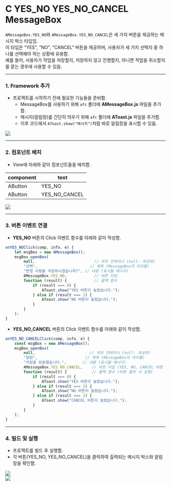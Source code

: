 # C YES\_NO YES\_NO\_CANCEL MessageBox

`AMessageBox.YES_NO`와 `AMessageBox.YES_NO_CANCEL`은 세 가지 버튼을 제공하는 메시지 박스 타입임.\
이 타입은 "YES", "NO", "CANCEL" 버튼을 제공하며, 사용자가 세 가지 선택지 중 하나를 선택해야 하는 상황에 유용함.\
예를 들어, 사용자가 작업을 저장할지, 저장하지 않고 진행할지, 아니면 작업을 취소할지를 묻는 경우에 사용할 수 있음.

***

### 1. Framework 추가

* 프로젝트를 시작하기 전에 필요한 기능들을 준비함.
  * MessageBox를 사용하기 위해 `afc` 폴더에 **AMessageBox.js** 파일을 추가함.
  * 메시지(알림창)를 간단히 띄우기 위해 `afc` 폴더에 **AToast.js** 파일을 추가함.
  * 이후 코드에서 `AToast.show("메시지")`처럼 바로 알림창을 표시할 수 있음.

![](https://wikidocs.net/images/page/275963/MessageBox.png)

***

### 2. 컴포넌트 배치

* View에 아래와 같이 컴포넌트들을 배치함.

| component | text            |
| --------- | --------------- |
| AButton   | YES\_NO         |
| AButton   | YES\_NO\_CANCEL |

![](https://wikidocs.net/images/page/275963/YES_NO_CANCELMessageBox01.png)

***

### 3. 버튼 이벤트 연결

* **YES\_NO** 버튼의 Click 이벤트 함수를 아래와 같이 작성함.

```javascript
onYES_NOClick(comp, info, e) {
    let msgBox = new AMessageBox();
    msgBox.openBox(
        null,                          // 부모 컨테이너 (null: 최상위)
        "선택",                       // 제목 (MessageBox의 타이틀)
        "변경 사항을 저장하시겠습니까?", // 내용 (표시될 메시지)
        AMessageBox.YES_NO,            // 버튼 타입
        function (result) {            // 콜백 함수
            if (result === 0) {
                AToast.show("YES 버튼이 눌렸습니다.");
            } else if (result === 1) {
                AToast.show("NO 버튼이 눌렸습니다.");
            }
        }
    );
}
```

* **YES\_NO\_CANCEL** 버튼의 Click 이벤트 함수를 아래와 같이 작성함.

```javascript
onYES_NO_CANCELClick(comp, info, e) {
    const msgBox = new AMessageBox();
    msgBox.openBox(
        null,                        // 부모 컨테이너 (null: 최상위)
        "알림",                     // 제목 (MessageBox의 타이틀)
        "저장을 완료했습니다.",       // 내용 (표시될 메시지)
        AMessageBox.YES_NO_CANCEL,    // 버튼 타입 (YES, NO, CANCEL 버튼 표시)
        function (result) {           // 콜백 함수 (버튼 클릭 시 실행)
            if (result === 0) {
                AToast.show("YES 버튼이 눌렸습니다.");
            } else if (result === 1) {
                AToast.show("NO 버튼이 눌렸습니다.");
            } else if (result === 2) {
                AToast.show("CANCEL 버튼이 눌렸습니다.");
            }
        }
    );
}
```

***

### 4. 빌드 및 실행

* 프로젝트를 빌드 후 실행함.
* 각 버튼(YES\_NO, YES\_NO\_CANCEL)을 클릭하여 출력되는 메시지 박스와 알림창을 확인함.

![](https://wikidocs.net/images/page/275963/YES_NO_CANCELMessageBox02.png)\
![](https://wikidocs.net/images/page/275963/YES_NO_CANCELMessageBox03.png)
